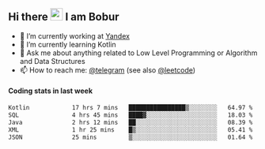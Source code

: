 ## Hi there <img src="https://media.giphy.com/media/hvRJCLFzcasrR4ia7z/giphy.gif" width="25px" height="25px"> I am Bobur

- 💼 I’m currently working at [Yandex](https://yandex.ru/)
- 🌱 I’m currently learning Kotlin
- 💬 Ask me about anything related to Low Level Programming or Algorithm and Data Structures
- 📫 How to reach me: [@telegram](https://t.me/octoant) (see also [@leetcode](https://leetcode.com/octoant/))    

#### Coding stats in last week

<!--START_SECTION:waka-->

```txt
Kotlin            17 hrs 7 mins   ████████████████▒░░░░░░░░   64.97 %
SQL               4 hrs 45 mins   ████▓░░░░░░░░░░░░░░░░░░░░   18.03 %
Java              2 hrs 12 mins   ██░░░░░░░░░░░░░░░░░░░░░░░   08.39 %
XML               1 hr 25 mins    █▒░░░░░░░░░░░░░░░░░░░░░░░   05.41 %
JSON              25 mins         ▒░░░░░░░░░░░░░░░░░░░░░░░░   01.64 %
```

<!--END_SECTION:waka-->
